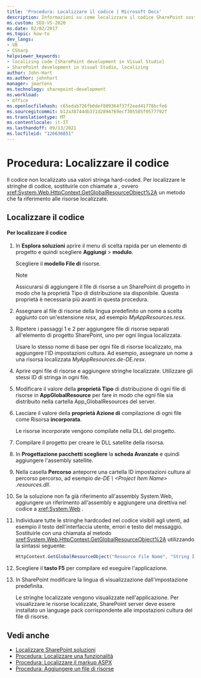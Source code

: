 ```yaml
---
title: 'Procedura: Localizzare il codice | Microsoft Docs'
description: Informazioni su come localizzare il codice SharePoint sostituendo stringhe hard-coded con chiamate a GetGlobalResourceObject, un metodo che fa riferimento alle risorse localizzate.
ms.custom: SEO-VS-2020
ms.date: 02/02/2017
ms.topic: how-to
dev_langs:
- VB
- CSharp
helpviewer_keywords:
- localizing code [SharePoint development in Visual Studio]
- SharePoint development in Visual Studio, localizing
author: John-Hart
ms.author: johnhart
manager: jmartens
ms.technology: sharepoint-development
ms.workload:
- office
ms.openlocfilehash: c65edab726fb0def889364f37f2eed41778bcfe6
ms.sourcegitcommit: b12a38744db371d2894769ecf305585f9577792f
ms.translationtype: MT
ms.contentlocale: it-IT
ms.lasthandoff: 09/13/2021
ms.locfileid: "126636851"
---
```

# <a name="how-to-localize-code"></a>Procedura: Localizzare il codice
  Il codice non localizzato usa valori stringa hard-coded. Per localizzare le stringhe di codice, sostituirle con chiamate a , ovvero <xref:System.Web.HttpContext.GetGlobalResourceObject%2A> un metodo che fa riferimento alle risorse localizzate.

## <a name="localize-code"></a>Localizzare il codice

#### <a name="to-localize-code"></a>Per localizzare il codice

1. In **Esplora soluzioni** aprire il menu di scelta rapida per un elemento di progetto e quindi scegliere **Aggiungi**  >  **modulo**.

     Scegliere il **modello File di** risorse.

    > [!NOTE]
    > Assicurarsi di aggiungere il file di risorse a un SharePoint di progetto in modo che la proprietà Tipo di distribuzione sia disponibile. Questa proprietà è necessaria più avanti in questa procedura.

2. Assegnare al file di risorse della lingua predefinito un nome a scelta aggiunto con un'estensione *resx,* ad esempio *MyAppResources.resx*.

3. Ripetere i passaggi 1 e 2 per aggiungere file di risorse separati all'elemento di progetto SharePoint, uno per ogni lingua localizzata.

     Usare lo stesso nome di base per ogni file di risorse localizzato, ma aggiungere l'ID impostazioni cultura. Ad esempio, assegnare un nome a una risorsa localizzata *MyAppResources.de-DE.resx*.

4. Aprire ogni file di risorse e aggiungere stringhe localizzate. Utilizzare gli stessi ID di stringa in ogni file.

5. Modificare il valore della **proprietà Tipo** di distribuzione di ogni file di risorse in **AppGlobalResource** per fare in modo che ogni file sia distribuito nella cartella App_GlobalResources del server.

6. Lasciare il valore della **proprietà Azione di** compilazione di ogni file come Risorsa **incorporata**.

     Le risorse incorporate vengono compilate nella DLL del progetto.

7. Compilare il progetto per creare le DLL satellite della risorsa.

8. In **Progettazione pacchetti scegliere** la **scheda Avanzate** e quindi aggiungere l'assembly satellite.

9. Nella casella **Percorso** anteporre una cartella ID impostazioni cultura al percorso percorso, ad esempio *de-DE \\ \<Project Item Name> .resources.dll*.

10. Se la soluzione non fa già riferimento all'assembly System.Web, aggiungere un riferimento all'assembly e aggiungere una direttiva nel codice a <xref:System.Web> .

11. Individuare tutte le stringhe hardcoded nel codice visibili agli utenti, ad esempio il testo dell'interfaccia utente, errori e testo del messaggio. Sostituirle con una chiamata al metodo <xref:System.Web.HttpContext.GetGlobalResourceObject%2A> utilizzando la sintassi seguente:

    ```csharp
    HttpContext.GetGlobalResourceObject("Resource File Name", "String ID")
    ```

12. Scegliere il **tasto F5** per compilare ed eseguire l'applicazione.

13. In SharePoint modificare la lingua di visualizzazione dall'impostazione predefinita.

     Le stringhe localizzate vengono visualizzate nell'applicazione. Per visualizzare le risorse localizzate, SharePoint server deve essere installato un language pack corrispondente alle impostazioni cultura del file di risorse.

## <a name="see-also"></a>Vedi anche
- [Localizzare SharePoint soluzioni](../sharepoint/localizing-sharepoint-solutions.md)
- [Procedura: Localizzare una funzionalità](../sharepoint/how-to-localize-a-feature.md)
- [Procedura: Localizzare il markup ASPX](../sharepoint/how-to-localize-aspx-markup.md)
- [Procedura: Aggiungere un file di risorse](../sharepoint/how-to-add-a-resource-file.md)

